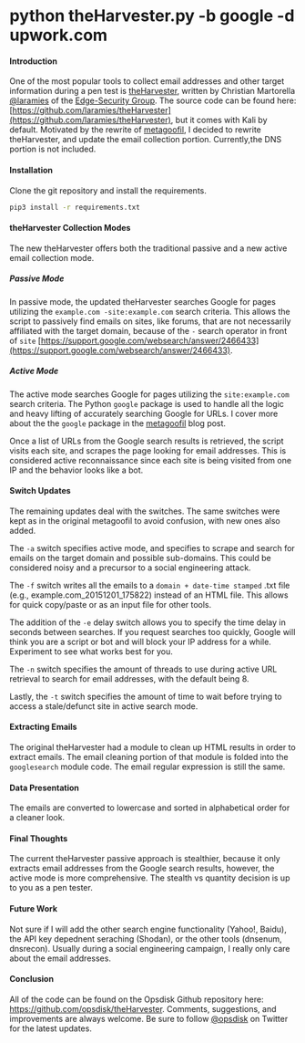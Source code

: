 # python theHarvester.py -b google -d upwork.com

#### Introduction

One of the most popular tools to collect email addresses and other target information during a pen test is [theHarvester](http://www.edge-security.com/theharvester.php), written by Christian Martorella [@laramies](http://twitter.com/laramies) of the [Edge-Security Group](http://www.edge-security.com/).  The source code can be found here: [https://github.com/laramies/theHarvester](https://github.com/laramies/theHarvester), but it comes with Kali by default.  Motivated by the rewrite of [metagoofil](https://github.com/opsdisk/metagoofil), I decided to rewrite theHarvester, and update the email collection portion. Currently,the DNS portion is not included.


#### Installation

Clone the git repository and install the requirements.

```bash
pip3 install -r requirements.txt
```

#### theHarvester Collection Modes

The new theHarvester offers both the traditional passive and a new active email collection mode.


##### Passive Mode

In passive mode, the updated theHarvester searches Google for pages utilizing the `example.com -site:example.com` search criteria.  This allows the script to passively find emails on sites, like forums, that are not necessarily affiliated with the target domain, because of the `-` search operator in front of `site` [https://support.google.com/websearch/answer/2466433](https://support.google.com/websearch/answer/2466433).


##### Active Mode

The active mode searches Google for pages utilizing the `site:example.com` search criteria.  The Python `google` package is used to handle all the logic and heavy lifting of accurately searching Google for URLs.  I cover more about the the `google` package in the [metagoofil](http://blog.opsdisk.com/metagoofil/) blog post.

Once a list of URLs from the Google search results is retrieved, the script visits each site, and scrapes the page looking for email addresses.  This is considered active reconnaissance since each site is being visited from one IP and the behavior looks like a bot.


#### Switch Updates

The remaining updates deal with the switches.  The same switches were kept as in the original metagoofil to avoid confusion, with new ones also added.

The `-a` switch specifies active mode, and specifies to scrape and search for emails on the target domain and possible sub-domains.  This could be considered noisy and a precursor to a social engineering attack.

The `-f` switch writes all the emails to a `domain + date-time stamped` .txt file (e.g., example.com\_20151201_175822) instead of an HTML file.  This allows for quick copy/paste or as an input file for other tools.

The addition of the `-e` delay switch allows you to specify the time delay in seconds between searches.  If you request searches too quickly, Google will think you are a script or bot and will block your IP address for a while.  Experiment to see what works best for you.

The `-n` switch specifies the amount of threads to use during active URL retrieval to search for email addresses, with the default being 8.

Lastly, the `-t` switch specifies the amount of time to wait before trying to access a stale/defunct site in active search mode.


#### Extracting Emails

The original theHarvester had a module to clean up HTML results in order to extract emails.  The email cleaning portion of that module is folded into the `googlesearch` module code.  The email regular expression is still the same.


#### Data Presentation

The emails are converted to lowercase and sorted in alphabetical order for a cleaner look.


#### Final Thoughts

The current theHarvester passive approach is stealthier, because it only extracts email addresses from the Google search results, however, the active mode is more comprehensive.  The stealth vs quantity decision is up to you as a pen tester.


#### Future Work

Not sure if I will add the other search engine functionality (Yahoo!, Baidu), the API key depednent seraching (Shodan), or the other tools (dnsenum, dnsrecon).  Usually during a social engineering campaign, I really only care about the email addresses.


#### Conclusion

All of the code can be found on the Opsdisk Github repository here: https://github.com/opsdisk/theHarvester.  Comments, suggestions, and improvements are always welcome.  Be sure to follow [@opsdisk](https://twitter.com/opsdisk) on Twitter for the latest updates.
